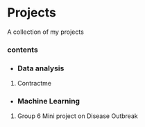 # Projects
A collection of my projects

### contents
* ### Data analysis
1. Contractme
* ### Machine Learning
1. Group 6 Mini project on Disease Outbreak  
